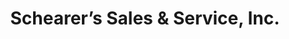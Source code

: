---
title: "Schearer’s Sales & Service, Inc."
url: /allentown/schearers-sales-and-service-inc/
shop: car repair
---